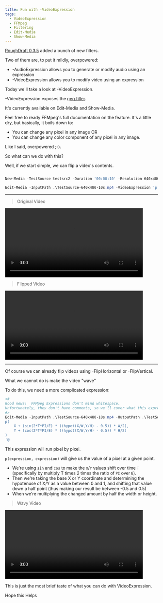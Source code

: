 ```yaml
---
title: Fun with -VideoExpression
tags:
  - VideoExpression
  - FFMpeg
  - Filtering
  - Edit-Media
  - Show-Media
---
```


[RoughDraft 0.3.5](https://github.com/StartAutomating/RoughDraft/releases/tag/v0.3.5) added a bunch of new filters.

Two of them are, to put it mildly, overpowered:

* -AudioExpression allows you to generate or modify audio using an expression
* -VideoExpression allows you to modify video using an expression

Today we'll take a look at -VideoExpression.

-VideoExpression exposes the [geq filter](https://ffmpeg.org/ffmpeg-filters.html#geq).

It's currently available on Edit-Media and Show-Media.

Feel free to ready FFMpeg's full documentation on the feature.  It's a little dry, but basically, it boils down to:

* You can change any pixel in any image OR
* You can change any color component of any pixel in any image.

Like I said, overpowered ;-).

So what can we do with this?

Well, if we start simple, we can flip a video's contents.

~~~PowerShell

New-Media -TestSource testsrc2 -Duration '00:00:10' -Resolution 640x480 -OutputPath .\TestSource-640x480-10s.mp4 

Edit-Media -InputPath .\TestSource-640x480-10s.mp4 -VideoExpression 'p(W-X,Y)' -OutputPath .\TestSource-640x480-10s-Flipped.mp4

~~~

---

> Original Video

<video style='width:90%;margin-left:auto;margin-right:auto' controls="controls">
    <source src="/Assets/TestSource-640x480-10s.mp4" type="video/mp4">
</video>

> Flipped Video

<video style='width:90%;margin-left:auto;margin-right:auto' controls="controls">
    <source src="/Assets/TestSource-640x480-10s-Flipped.mp4" type="video/mp4">
</video>

---

Of course we can already flip videos using -FlipHorizontal or -FlipVertical.

What we cannot do is make the video "wave"

To do this, we need a more complicated expression:


~~~PowerShell
<#
Good news!  FFMpeg Expressions don't mind whitespace.
Unfortunately, they don't have comments, so we'll cover what this expression is doing below:
#>
Edit-Media -InputPath .\TestSource-640x480-10s.mp4 -OutputPath .\TestSource-640x480-10s-Wavy.mp4 -VideoExpression @'
p(
    X + (sin(2*T*PI/E) * ((hypot(X/W,Y/H) - 0.5)) * W/2),
    Y + (cos(2*T*PI/E) * ((hypot(X/W,Y/H) - 0.5)) * H/2)
)
'@
~~~

This expression will run pixel by pixel.

`p(expression, expression)` will give us the value of a pixel at a given point.

* We're using `sin` and `cos` to make the `X`/`Y` values shift over time `T` (specifically by multiply T times 2 times the ratio of `PI` over `E`).
* Then we're taking the base X or Y coordinate and determining the hypotenuse of X/Y as a value between 0 and 1, and shifting that value down a half point (thus making our result be between -0.5 and 0.5)
* When we're multiplying the changed amount by half the width or height.

> Wavy Video

<video style='width:90%;margin-left:auto;margin-right:auto' controls="controls">
    <source src="/Assets/TestSource-640x480-10s-Wavy.mp4" type="video/mp4">
</video>

This is just the most brief taste of what you can do with VideoExpression.

Hope this Helps